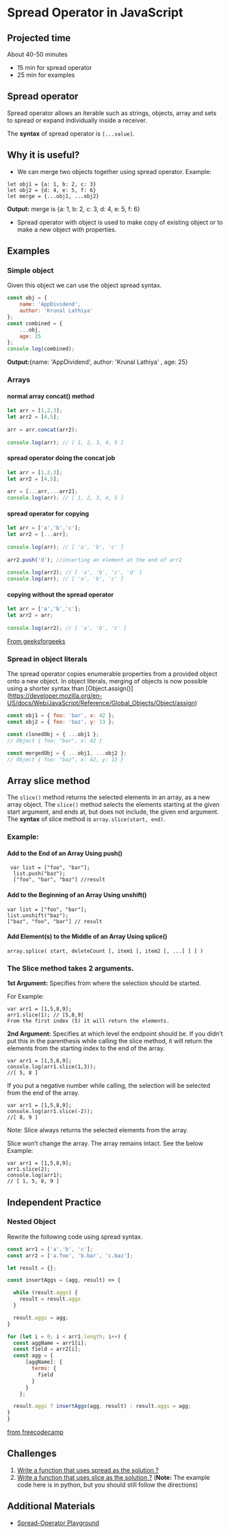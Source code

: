 ﻿# Spread Operator in JavaScript

## Projected time

About 40-50 minutes

- 15 min for spread operator
- 25 min for examples

## Spread operator
Spread operator allows an iterable such as strings, objects, array and sets to spread or expand individually inside a receiver.

The **syntax** of spread operator is `[...value]`.

## Why it is useful?
+ We can merge two objects together using spread operator.
Example:  
```
let obj1 = {a: 1, b: 2, c: 3}
let obj2 = {d: 4, e: 5, f: 6}
let merge = {...obj1, ...obj2} 
```
**Output:** merge is {a: 1, b: 2, c: 3, d: 4, e: 5, f: 6}

+ Spread operator with object is used to make copy of existing object or to make a new object with properties.

## Examples

### Simple object

Given this object we can use the object spread syntax.

```javaScript
const obj = {
    name: 'AppDividend',
    author: 'Krunal Lathiya'
};
const combined = {
    ...obj,
    age: 25
};
console.log(combined);
```
**Output:**{name: 'AppDividend', author: 'Krunal Lathiya' , age: 25}

### Arrays


#### normal array concat() method 

```javaScript
let arr = [1,2,3]; 
let arr2 = [4,5]; 
  
arr = arr.concat(arr2); 
  
console.log(arr); // [ 1, 2, 3, 4, 5 ] 
```

#### spread operator doing the concat job 

```javaScript
let arr = [1,2,3]; 
let arr2 = [4,5]; 
  
arr = [...arr,...arr2]; 
console.log(arr); // [ 1, 2, 3, 4, 5 ] 
```

#### spread operator for copying 

```javaScript 
let arr = ['a','b','c']; 
let arr2 = [...arr]; 
  
console.log(arr); // [ 'a', 'b', 'c' ] 
  
arr2.push('d'); //inserting an element at the end of arr2 
  
console.log(arr2); // [ 'a', 'b', 'c', 'd' ] 
console.log(arr); // [ 'a', 'b', 'c' ] 
```

#### copying without the spread operator 

```javaScript
let arr = ['a','b','c']; 
let arr2 = arr; 
  
console.log(arr2); // [ 'a', 'b', 'c' ] 
```
[From geeksforgeeks](https://www.geeksforgeeks.org/javascript-spread-operator/)

### Spread in object literals

The spread operator copies enumerable properties from a provided object onto a new object. In object literals, merging of objects is now possible using a shorter syntax than [Object.assign()]
(https://developer.mozilla.org/en-US/docs/Web/JavaScript/Reference/Global_Objects/Object/assign)


```JavaScript
const obj1 = { foo: 'bar', x: 42 };
const obj2 = { foo: 'baz', y: 13 };

const clonedObj = { ...obj1 };
// Object { foo: "bar", x: 42 }

const mergedObj = { ...obj1, ...obj2 };
// Object { foo: "baz", x: 42, y: 13 }
```

## Array slice method

The `slice()` method returns the selected elements in an array, as a new array object. The `slice()` method selects the elements starting at the given start argument, and ends at, but does not include, the given end argument.
The **syntax** of slice method is `array.slice(start, end)`.

### Example:
#### Add to the End of an Array Using push()

```
 var list = ["foo", "bar"];
  list.push("baz");
  ["foo", "bar", "baz"] //result
```
#### Add to the Beginning of an Array Using unshift()
```
var list = ["foo", "bar"];
list.unshift("baz");
["baz", "foo", "bar"] // result
```
#### Add Element(s) to the Middle of an Array Using splice()
```
array.splice( start, deleteCount [, item1 [, item2 [, ...] ] ] )
```

### The Slice method takes 2 arguments.

**1st Argument:** Specifies from where the selection should be started.

For Example:

```
var arr1 = [1,5,8,9];
arr1.slice(1); // [5,8,9]
From the first index (5) it will return the elements.
```

**2nd Argument:** Specifies at which level the endpoint should be. If you didn’t put this in the parenthesis while calling the slice method, it will return the elements from the starting index to the end of the array.

```
var arr1 = [1,5,8,9];
console.log(arr1.slice(1,3));
//[ 5, 8 ]
```

If you put a negative number while calling, the selection will be selected from the end of the array.

```
var arr1 = [1,5,8,9];
console.log(arr1.slice(-2));
//[ 8, 9 ]
```

Note: Slice always returns the selected elements from the array.

Slice won’t change the array. The array remains intact. See the below Example:

```
var arr1 = [1,5,8,9];
arr1.slice(2);
console.log(arr1);
// [ 1, 5, 8, 9 ]
```

## Independent Practice

### Nested Object

Rewrite the following code using spread syntax.

```javaScript
const arr1 = ['a','b', 'c'];
const arr2 = ['a.foo', 'b.bar', 'c.baz'];

let result = {};

const insertAggs = (agg, result) => {

  while (result.aggs) {
    result = result.aggs
  }

  result.aggs = agg;
}

for (let i = 0; i < arr1.length; i++) {
  const aggName = arr1[i];
  const field = arr2[i];
  const agg = {
      [aggName]: {
        terms: {
          field
        }
      }
    };

  result.aggs ? insertAggs(agg, result) : result.aggs = agg;
}
}
```
[from freecodecamp](https://www.freecodecamp.org/forum/t/how-do-i-build-a-nested-object-in-javascript-dynamically/304543/3)

## Challenges
1. [Write a function that uses spread as the solution ?](https://www.freecodecamp.org/learn/javascript-algorithms-and-data-structures/es6/use-the-spread-operator-to-evaluate-arrays-in-place)
2. [Write a function that uses slice as the solution ?](https://curt-park.github.io/2018-09-13/algorithm-max-slice-sum/) 
(**Note:**  The example code here is in python, but you should still follow the directions)

## Additional Materials

- [Spread-Operator Playground](https://www.codingame.com/playgrounds/7998/es6-tutorials-spread-operator-with-fun)



